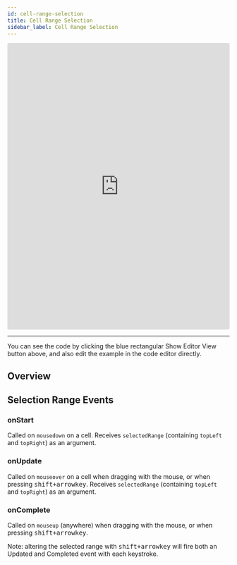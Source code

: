 ```yaml
---
id: cell-range-selection
title: Cell Range Selection
sidebar_label: Cell Range Selection
---
```

<iframe src="https://codesandbox.io/embed/lyownmjyrm?autoresize=1&hidenavigation=1&view=preview" style="width:100%; height:650px; border:0; border-radius: 4px; " sandbox="allow-modals allow-forms allow-popups allow-scripts allow-same-origin"></iframe>

----
You can see the code by clicking the blue rectangular Show Editor View button above, and also edit the example in the code editor directly.

Overview
-----
## Selection Range Events
### onStart
Called on `mousedown` on a cell. Receives `selectedRange` (containing `topLeft` and `topRight`) as an argument.

### onUpdate
Called on `mouseover` on a cell when dragging with the mouse, or when pressing <kbd>shift+arrowkey</kbd>. Receives `selectedRange` (containing `topLeft` and `topRight`) as an argument.

### onComplete
Called on `mouseup` (anywhere) when dragging with the mouse, or when pressing <kbd>shift+arrowkey</kbd>.

Note: altering the selected range with <kbd>shift+arrowkey</kbd> will fire both an Updated and Completed event with each keystroke.
